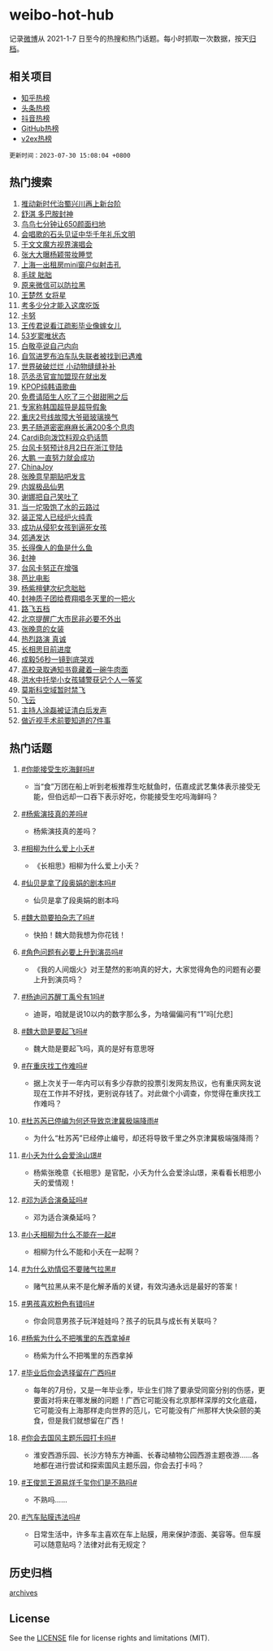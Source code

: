 # weibo-hot-hub

记录[微博](https://www.weibo.com)从 2021-1-7 日至今的热搜和热门话题。每小时抓取一次数据，按天[归档](archives)。

## 相关项目

- [知乎热榜](https://github.com/lonnyzhang423/zhihu-hot-hub)
- [头条热榜](https://github.com/lonnyzhang423/toutiao-hot-hub)
- [抖音热榜](https://github.com/lonnyzhang423/douyin-hot-hub)
- [GitHub热榜](https://github.com/lonnyzhang423/github-hot-hub)
- [v2ex热榜](https://github.com/lonnyzhang423/v2ex-hot-hub)


`更新时间：2023-07-30 15:08:04 +0800`

## 热门搜索

1. [推动新时代治蜀兴川再上新台阶](https://m.weibo.cn/search?containerid=100103type%3D1%26t%3D10%26q%3D%23%E6%8E%A8%E5%8A%A8%E6%96%B0%E6%97%B6%E4%BB%A3%E6%B2%BB%E8%9C%80%E5%85%B4%E5%B7%9D%E5%86%8D%E4%B8%8A%E6%96%B0%E5%8F%B0%E9%98%B6%23&stream_entry_id=51&isnewpage=1&extparam=seat%3D1%26filter_type%3Drealtimehot%26dgr%3D0%26c_type%3D51%26pos%3D0%26stream_entry_id%3D51%26cate%3D10103%26display_time%3D1690700883%26pre_seqid%3D1690700883053927160112&luicode=10000011&lfid=106003type%253D25%2526t%253D3%2526disable_hot%253D1%2526filter_type%253Drealtimehot)
1. [舒淇 多巴胺封神](https://m.weibo.cn/search?containerid=100103type%3D1%26t%3D10%26q%3D%E8%88%92%E6%B7%87+%E5%A4%9A%E5%B7%B4%E8%83%BA%E5%B0%81%E7%A5%9E&stream_entry_id=31&isnewpage=1&extparam=seat%3D1%26band_rank%3D1%26q%3D%25E8%2588%2592%25E6%25B7%2587%2520%25E5%25A4%259A%25E5%25B7%25B4%25E8%2583%25BA%25E5%25B0%2581%25E7%25A5%259E%26lcate%3D5001%26c_type%3D31%26filter_type%3Drealtimehot%26cate%3D5001%26flag%3D2%26dgr%3D0%26stream_entry_id%3D31%26pos%3D0%26realpos%3D1%26display_time%3D1690700883%26pre_seqid%3D1690700883053927160112&luicode=10000011&lfid=106003type%253D25%2526t%253D3%2526disable_hot%253D1%2526filter_type%253Drealtimehot)
1. [鸟鸟七分钟让650颜面扫地](https://m.weibo.cn/search?containerid=100103type%3D1%26t%3D10%26q%3D%23%E9%B8%9F%E9%B8%9F%E4%B8%83%E5%88%86%E9%92%9F%E8%AE%A9650%E9%A2%9C%E9%9D%A2%E6%89%AB%E5%9C%B0%23&stream_entry_id=31&isnewpage=1&extparam=seat%3D1%26band_rank%3D2%26q%3D%2523%25E9%25B8%259F%25E9%25B8%259F%25E4%25B8%2583%25E5%2588%2586%25E9%2592%259F%25E8%25AE%25A9650%25E9%25A2%259C%25E9%259D%25A2%25E6%2589%25AB%25E5%259C%25B0%2523%26lcate%3D5001%26c_type%3D31%26filter_type%3Drealtimehot%26cate%3D5001%26flag%3D1%26dgr%3D0%26stream_entry_id%3D31%26pos%3D1%26realpos%3D2%26display_time%3D1690700883%26pre_seqid%3D1690700883053927160112&luicode=10000011&lfid=106003type%253D25%2526t%253D3%2526disable_hot%253D1%2526filter_type%253Drealtimehot)
1. [会唱歌的石头见证中华千年礼乐文明](https://m.weibo.cn/search?containerid=100103type%3D1%26t%3D10%26q%3D%23%E4%BC%9A%E5%94%B1%E6%AD%8C%E7%9A%84%E7%9F%B3%E5%A4%B4%E8%A7%81%E8%AF%81%E4%B8%AD%E5%8D%8E%E5%8D%83%E5%B9%B4%E7%A4%BC%E4%B9%90%E6%96%87%E6%98%8E%23&stream_entry_id=31&isnewpage=1&extparam=seat%3D1%26band_rank%3D3%26q%3D%2523%25E4%25BC%259A%25E5%2594%25B1%25E6%25AD%258C%25E7%259A%2584%25E7%259F%25B3%25E5%25A4%25B4%25E8%25A7%2581%25E8%25AF%2581%25E4%25B8%25AD%25E5%258D%258E%25E5%258D%2583%25E5%25B9%25B4%25E7%25A4%25BC%25E4%25B9%2590%25E6%2596%2587%25E6%2598%258E%2523%26lcate%3D5001%26c_type%3D31%26filter_type%3Drealtimehot%26cate%3D5001%26flag%3D0%26dgr%3D0%26stream_entry_id%3D31%26pos%3D2%26realpos%3D3%26display_time%3D1690700883%26pre_seqid%3D1690700883053927160112&luicode=10000011&lfid=106003type%253D25%2526t%253D3%2526disable_hot%253D1%2526filter_type%253Drealtimehot)
1. [于文文魔方视界演唱会](https://m.weibo.cn/search?containerid=100103type%3D1%26t%3D10%26q%3D%23%E4%BA%8E%E6%96%87%E6%96%87%E9%AD%94%E6%96%B9%E8%A7%86%E7%95%8C%E6%BC%94%E5%94%B1%E4%BC%9A%23&stream_entry_id=31&isnewpage=1&extparam=seat%3D1%26band_rank%3D4%26q%3D%2523%25E4%25BA%258E%25E6%2596%2587%25E6%2596%2587%25E9%25AD%2594%25E6%2596%25B9%25E8%25A7%2586%25E7%2595%258C%25E6%25BC%2594%25E5%2594%25B1%25E4%25BC%259A%2523%26lcate%3D5001%26c_type%3D31%26filter_type%3Drealtimehot%26cate%3D5001%26dgr%3D0%26stream_entry_id%3D31%26adid%3D197934%26pos%3D3%26is_ad_pos%3D1%26display_time%3D1690700883%26pre_seqid%3D1690700883053927160112&luicode=10000011&lfid=106003type%253D25%2526t%253D3%2526disable_hot%253D1%2526filter_type%253Drealtimehot)
1. [张大大曝杨颖带妆睡觉](https://m.weibo.cn/search?containerid=100103type%3D1%26t%3D10%26q%3D%23%E5%BC%A0%E5%A4%A7%E5%A4%A7%E6%9B%9D%E6%9D%A8%E9%A2%96%E5%B8%A6%E5%A6%86%E7%9D%A1%E8%A7%89%23&stream_entry_id=31&isnewpage=1&extparam=seat%3D1%26band_rank%3D4%26q%3D%2523%25E5%25BC%25A0%25E5%25A4%25A7%25E5%25A4%25A7%25E6%259B%259D%25E6%259D%25A8%25E9%25A2%2596%25E5%25B8%25A6%25E5%25A6%2586%25E7%259D%25A1%25E8%25A7%2589%2523%26lcate%3D5001%26c_type%3D31%26filter_type%3Drealtimehot%26cate%3D5001%26flag%3D2%26dgr%3D0%26stream_entry_id%3D31%26pos%3D4%26realpos%3D4%26display_time%3D1690700883%26pre_seqid%3D1690700883053927160112&luicode=10000011&lfid=106003type%253D25%2526t%253D3%2526disable_hot%253D1%2526filter_type%253Drealtimehot)
1. [上海一出租房mini窗户似射击孔](https://m.weibo.cn/search?containerid=100103type%3D1%26t%3D10%26q%3D%23%E4%B8%8A%E6%B5%B7%E4%B8%80%E5%87%BA%E7%A7%9F%E6%88%BFmini%E7%AA%97%E6%88%B7%E4%BC%BC%E5%B0%84%E5%87%BB%E5%AD%94%23&stream_entry_id=31&isnewpage=1&extparam=seat%3D1%26band_rank%3D5%26q%3D%2523%25E4%25B8%258A%25E6%25B5%25B7%25E4%25B8%2580%25E5%2587%25BA%25E7%25A7%259F%25E6%2588%25BFmini%25E7%25AA%2597%25E6%2588%25B7%25E4%25BC%25BC%25E5%25B0%2584%25E5%2587%25BB%25E5%25AD%2594%2523%26lcate%3D5001%26c_type%3D31%26filter_type%3Drealtimehot%26cate%3D5001%26flag%3D1%26dgr%3D0%26stream_entry_id%3D31%26pos%3D5%26realpos%3D5%26display_time%3D1690700883%26pre_seqid%3D1690700883053927160112&luicode=10000011&lfid=106003type%253D25%2526t%253D3%2526disable_hot%253D1%2526filter_type%253Drealtimehot)
1. [毛球 胐胐](https://m.weibo.cn/search?containerid=100103type%3D1%26t%3D10%26q%3D%E6%AF%9B%E7%90%83+%E8%83%90%E8%83%90&stream_entry_id=31&isnewpage=1&extparam=seat%3D1%26band_rank%3D6%26q%3D%25E6%25AF%259B%25E7%2590%2583%2520%25E8%2583%2590%25E8%2583%2590%26lcate%3D5001%26c_type%3D31%26filter_type%3Drealtimehot%26cate%3D5001%26flag%3D1%26dgr%3D0%26stream_entry_id%3D31%26pos%3D6%26realpos%3D6%26display_time%3D1690700883%26pre_seqid%3D1690700883053927160112&luicode=10000011&lfid=106003type%253D25%2526t%253D3%2526disable_hot%253D1%2526filter_type%253Drealtimehot)
1. [原来微信可以防拉黑](https://m.weibo.cn/search?containerid=100103type%3D1%26t%3D10%26q%3D%23%E5%8E%9F%E6%9D%A5%E5%BE%AE%E4%BF%A1%E5%8F%AF%E4%BB%A5%E9%98%B2%E6%8B%89%E9%BB%91%23&stream_entry_id=31&isnewpage=1&extparam=seat%3D1%26band_rank%3D7%26q%3D%2523%25E5%258E%259F%25E6%259D%25A5%25E5%25BE%25AE%25E4%25BF%25A1%25E5%258F%25AF%25E4%25BB%25A5%25E9%2598%25B2%25E6%258B%2589%25E9%25BB%2591%2523%26lcate%3D5001%26c_type%3D31%26filter_type%3Drealtimehot%26cate%3D5001%26flag%3D16%26dgr%3D0%26stream_entry_id%3D31%26pos%3D7%26realpos%3D7%26display_time%3D1690700883%26pre_seqid%3D1690700883053927160112&luicode=10000011&lfid=106003type%253D25%2526t%253D3%2526disable_hot%253D1%2526filter_type%253Drealtimehot)
1. [王楚然 女将星](https://m.weibo.cn/search?containerid=100103type%3D1%26t%3D10%26q%3D%E7%8E%8B%E6%A5%9A%E7%84%B6+%E5%A5%B3%E5%B0%86%E6%98%9F&stream_entry_id=31&isnewpage=1&extparam=seat%3D1%26band_rank%3D8%26q%3D%25E7%258E%258B%25E6%25A5%259A%25E7%2584%25B6%2520%25E5%25A5%25B3%25E5%25B0%2586%25E6%2598%259F%26lcate%3D5001%26c_type%3D31%26filter_type%3Drealtimehot%26cate%3D5001%26flag%3D0%26dgr%3D0%26stream_entry_id%3D31%26pos%3D8%26realpos%3D8%26display_time%3D1690700883%26pre_seqid%3D1690700883053927160112&luicode=10000011&lfid=106003type%253D25%2526t%253D3%2526disable_hot%253D1%2526filter_type%253Drealtimehot)
1. [考多少分才能入这席吃饭](https://m.weibo.cn/search?containerid=100103type%3D1%26t%3D10%26q%3D%23%E8%80%83%E5%A4%9A%E5%B0%91%E5%88%86%E6%89%8D%E8%83%BD%E5%85%A5%E8%BF%99%E5%B8%AD%E5%90%83%E9%A5%AD%23&stream_entry_id=31&isnewpage=1&extparam=seat%3D1%26band_rank%3D9%26q%3D%2523%25E8%2580%2583%25E5%25A4%259A%25E5%25B0%2591%25E5%2588%2586%25E6%2589%258D%25E8%2583%25BD%25E5%2585%25A5%25E8%25BF%2599%25E5%25B8%25AD%25E5%2590%2583%25E9%25A5%25AD%2523%26lcate%3D5001%26c_type%3D31%26filter_type%3Drealtimehot%26cate%3D5001%26flag%3D0%26dgr%3D0%26stream_entry_id%3D31%26pos%3D9%26realpos%3D9%26display_time%3D1690700883%26pre_seqid%3D1690700883053927160112&luicode=10000011&lfid=106003type%253D25%2526t%253D3%2526disable_hot%253D1%2526filter_type%253Drealtimehot)
1. [卡努](https://m.weibo.cn/search?containerid=100103type%3D1%26t%3D10%26q%3D%E5%8D%A1%E5%8A%AA&stream_entry_id=31&isnewpage=1&extparam=seat%3D1%26band_rank%3D10%26q%3D%25E5%258D%25A1%25E5%258A%25AA%26lcate%3D5001%26c_type%3D31%26filter_type%3Drealtimehot%26cate%3D5001%26flag%3D1%26dgr%3D0%26stream_entry_id%3D31%26pos%3D10%26realpos%3D10%26display_time%3D1690700883%26pre_seqid%3D1690700883053927160112&luicode=10000011&lfid=106003type%253D25%2526t%253D3%2526disable_hot%253D1%2526filter_type%253Drealtimehot)
1. [王传君说看江疏影毕业像嫁女儿](https://m.weibo.cn/search?containerid=100103type%3D1%26t%3D10%26q%3D%23%E7%8E%8B%E4%BC%A0%E5%90%9B%E8%AF%B4%E7%9C%8B%E6%B1%9F%E7%96%8F%E5%BD%B1%E6%AF%95%E4%B8%9A%E5%83%8F%E5%AB%81%E5%A5%B3%E5%84%BF%23&stream_entry_id=31&isnewpage=1&extparam=seat%3D1%26band_rank%3D11%26q%3D%2523%25E7%258E%258B%25E4%25BC%25A0%25E5%2590%259B%25E8%25AF%25B4%25E7%259C%258B%25E6%25B1%259F%25E7%2596%258F%25E5%25BD%25B1%25E6%25AF%2595%25E4%25B8%259A%25E5%2583%258F%25E5%25AB%2581%25E5%25A5%25B3%25E5%2584%25BF%2523%26lcate%3D5001%26c_type%3D31%26filter_type%3Drealtimehot%26cate%3D5001%26flag%3D1%26dgr%3D0%26stream_entry_id%3D31%26pos%3D11%26realpos%3D11%26display_time%3D1690700883%26pre_seqid%3D1690700883053927160112&luicode=10000011&lfid=106003type%253D25%2526t%253D3%2526disable_hot%253D1%2526filter_type%253Drealtimehot)
1. [53岁窦唯状态](https://m.weibo.cn/search?containerid=100103type%3D1%26t%3D10%26q%3D%2353%E5%B2%81%E7%AA%A6%E5%94%AF%E7%8A%B6%E6%80%81%23&stream_entry_id=31&isnewpage=1&extparam=seat%3D1%26band_rank%3D12%26q%3D%252353%25E5%25B2%2581%25E7%25AA%25A6%25E5%2594%25AF%25E7%258A%25B6%25E6%2580%2581%2523%26lcate%3D5001%26c_type%3D31%26filter_type%3Drealtimehot%26cate%3D5001%26flag%3D1%26dgr%3D0%26stream_entry_id%3D31%26pos%3D12%26realpos%3D12%26display_time%3D1690700883%26pre_seqid%3D1690700883053927160112&luicode=10000011&lfid=106003type%253D25%2526t%253D3%2526disable_hot%253D1%2526filter_type%253Drealtimehot)
1. [白敬亭说自己内向](https://m.weibo.cn/search?containerid=100103type%3D1%26t%3D10%26q%3D%23%E7%99%BD%E6%95%AC%E4%BA%AD%E8%AF%B4%E8%87%AA%E5%B7%B1%E5%86%85%E5%90%91%23&stream_entry_id=31&isnewpage=1&extparam=seat%3D1%26band_rank%3D13%26q%3D%2523%25E7%2599%25BD%25E6%2595%25AC%25E4%25BA%25AD%25E8%25AF%25B4%25E8%2587%25AA%25E5%25B7%25B1%25E5%2586%2585%25E5%2590%2591%2523%26lcate%3D5001%26c_type%3D31%26filter_type%3Drealtimehot%26cate%3D5001%26flag%3D1%26dgr%3D0%26stream_entry_id%3D31%26pos%3D13%26realpos%3D13%26display_time%3D1690700883%26pre_seqid%3D1690700883053927160112&luicode=10000011&lfid=106003type%253D25%2526t%253D3%2526disable_hot%253D1%2526filter_type%253Drealtimehot)
1. [自驾进罗布泊车队失联者被找到已遇难](https://m.weibo.cn/search?containerid=100103type%3D1%26t%3D10%26q%3D%23%E8%87%AA%E9%A9%BE%E8%BF%9B%E7%BD%97%E5%B8%83%E6%B3%8A%E8%BD%A6%E9%98%9F%E5%A4%B1%E8%81%94%E8%80%85%E8%A2%AB%E6%89%BE%E5%88%B0%E5%B7%B2%E9%81%87%E9%9A%BE%23&stream_entry_id=31&isnewpage=1&extparam=seat%3D1%26band_rank%3D14%26q%3D%2523%25E8%2587%25AA%25E9%25A9%25BE%25E8%25BF%259B%25E7%25BD%2597%25E5%25B8%2583%25E6%25B3%258A%25E8%25BD%25A6%25E9%2598%259F%25E5%25A4%25B1%25E8%2581%2594%25E8%2580%2585%25E8%25A2%25AB%25E6%2589%25BE%25E5%2588%25B0%25E5%25B7%25B2%25E9%2581%2587%25E9%259A%25BE%2523%26lcate%3D5001%26c_type%3D31%26filter_type%3Drealtimehot%26cate%3D5001%26flag%3D0%26dgr%3D0%26stream_entry_id%3D31%26pos%3D14%26realpos%3D14%26display_time%3D1690700883%26pre_seqid%3D1690700883053927160112&luicode=10000011&lfid=106003type%253D25%2526t%253D3%2526disable_hot%253D1%2526filter_type%253Drealtimehot)
1. [世界破破烂烂 小动物缝缝补补](https://m.weibo.cn/search?containerid=100103type%3D1%26t%3D10%26q%3D%E4%B8%96%E7%95%8C%E7%A0%B4%E7%A0%B4%E7%83%82%E7%83%82+%E5%B0%8F%E5%8A%A8%E7%89%A9%E7%BC%9D%E7%BC%9D%E8%A1%A5%E8%A1%A5&stream_entry_id=31&isnewpage=1&extparam=seat%3D1%26band_rank%3D15%26q%3D%25E4%25B8%2596%25E7%2595%258C%25E7%25A0%25B4%25E7%25A0%25B4%25E7%2583%2582%25E7%2583%2582%2520%25E5%25B0%258F%25E5%258A%25A8%25E7%2589%25A9%25E7%25BC%259D%25E7%25BC%259D%25E8%25A1%25A5%25E8%25A1%25A5%26lcate%3D5001%26c_type%3D31%26filter_type%3Drealtimehot%26cate%3D5001%26flag%3D0%26dgr%3D0%26stream_entry_id%3D31%26pos%3D15%26realpos%3D15%26display_time%3D1690700883%26pre_seqid%3D1690700883053927160112&luicode=10000011&lfid=106003type%253D25%2526t%253D3%2526disable_hot%253D1%2526filter_type%253Drealtimehot)
1. [范丞丞官宣加盟现在就出发](https://m.weibo.cn/search?containerid=100103type%3D1%26t%3D10%26q%3D%23%E8%8C%83%E4%B8%9E%E4%B8%9E%E5%AE%98%E5%AE%A3%E5%8A%A0%E7%9B%9F%E7%8E%B0%E5%9C%A8%E5%B0%B1%E5%87%BA%E5%8F%91%23&stream_entry_id=31&isnewpage=1&extparam=seat%3D1%26band_rank%3D16%26q%3D%2523%25E8%258C%2583%25E4%25B8%259E%25E4%25B8%259E%25E5%25AE%2598%25E5%25AE%25A3%25E5%258A%25A0%25E7%259B%259F%25E7%258E%25B0%25E5%259C%25A8%25E5%25B0%25B1%25E5%2587%25BA%25E5%258F%2591%2523%26lcate%3D5001%26c_type%3D31%26filter_type%3Drealtimehot%26cate%3D5001%26flag%3D0%26dgr%3D0%26stream_entry_id%3D31%26pos%3D16%26realpos%3D16%26display_time%3D1690700883%26pre_seqid%3D1690700883053927160112&luicode=10000011&lfid=106003type%253D25%2526t%253D3%2526disable_hot%253D1%2526filter_type%253Drealtimehot)
1. [KPOP纯韩语歌曲](https://m.weibo.cn/search?containerid=100103type%3D1%26t%3D10%26q%3D%23KPOP%E7%BA%AF%E9%9F%A9%E8%AF%AD%E6%AD%8C%E6%9B%B2%23&stream_entry_id=31&isnewpage=1&extparam=seat%3D1%26band_rank%3D17%26q%3D%2523KPOP%25E7%25BA%25AF%25E9%259F%25A9%25E8%25AF%25AD%25E6%25AD%258C%25E6%259B%25B2%2523%26lcate%3D5001%26c_type%3D31%26filter_type%3Drealtimehot%26cate%3D5001%26flag%3D1%26dgr%3D0%26stream_entry_id%3D31%26pos%3D17%26realpos%3D17%26display_time%3D1690700883%26pre_seqid%3D1690700883053927160112&luicode=10000011&lfid=106003type%253D25%2526t%253D3%2526disable_hot%253D1%2526filter_type%253Drealtimehot)
1. [免费请陌生人吃了三个甜甜圈之后](https://m.weibo.cn/search?containerid=100103type%3D1%26t%3D10%26q%3D%E5%85%8D%E8%B4%B9%E8%AF%B7%E9%99%8C%E7%94%9F%E4%BA%BA%E5%90%83%E4%BA%86%E4%B8%89%E4%B8%AA%E7%94%9C%E7%94%9C%E5%9C%88%E4%B9%8B%E5%90%8E&stream_entry_id=31&isnewpage=1&extparam=seat%3D1%26band_rank%3D18%26q%3D%25E5%2585%258D%25E8%25B4%25B9%25E8%25AF%25B7%25E9%2599%258C%25E7%2594%259F%25E4%25BA%25BA%25E5%2590%2583%25E4%25BA%2586%25E4%25B8%2589%25E4%25B8%25AA%25E7%2594%259C%25E7%2594%259C%25E5%259C%2588%25E4%25B9%258B%25E5%2590%258E%26lcate%3D5001%26c_type%3D31%26filter_type%3Drealtimehot%26cate%3D5001%26flag%3D0%26dgr%3D0%26stream_entry_id%3D31%26pos%3D18%26realpos%3D18%26display_time%3D1690700883%26pre_seqid%3D1690700883053927160112&luicode=10000011&lfid=106003type%253D25%2526t%253D3%2526disable_hot%253D1%2526filter_type%253Drealtimehot)
1. [专家称韩国超导是超导假象](https://m.weibo.cn/search?containerid=100103type%3D1%26t%3D10%26q%3D%23%E4%B8%93%E5%AE%B6%E7%A7%B0%E9%9F%A9%E5%9B%BD%E8%B6%85%E5%AF%BC%E6%98%AF%E8%B6%85%E5%AF%BC%E5%81%87%E8%B1%A1%23&stream_entry_id=31&isnewpage=1&extparam=seat%3D1%26band_rank%3D19%26q%3D%2523%25E4%25B8%2593%25E5%25AE%25B6%25E7%25A7%25B0%25E9%259F%25A9%25E5%259B%25BD%25E8%25B6%2585%25E5%25AF%25BC%25E6%2598%25AF%25E8%25B6%2585%25E5%25AF%25BC%25E5%2581%2587%25E8%25B1%25A1%2523%26lcate%3D5001%26c_type%3D31%26filter_type%3Drealtimehot%26cate%3D5001%26flag%3D0%26dgr%3D0%26stream_entry_id%3D31%26pos%3D19%26realpos%3D19%26display_time%3D1690700883%26pre_seqid%3D1690700883053927160112&luicode=10000011&lfid=106003type%253D25%2526t%253D3%2526disable_hot%253D1%2526filter_type%253Drealtimehot)
1. [重庆2号线故障大爷砸玻璃换气](https://m.weibo.cn/search?containerid=100103type%3D1%26t%3D10%26q%3D%23%E9%87%8D%E5%BA%862%E5%8F%B7%E7%BA%BF%E6%95%85%E9%9A%9C%E5%A4%A7%E7%88%B7%E7%A0%B8%E7%8E%BB%E7%92%83%E6%8D%A2%E6%B0%94%23&stream_entry_id=31&isnewpage=1&extparam=seat%3D1%26band_rank%3D20%26q%3D%2523%25E9%2587%258D%25E5%25BA%25862%25E5%258F%25B7%25E7%25BA%25BF%25E6%2595%2585%25E9%259A%259C%25E5%25A4%25A7%25E7%2588%25B7%25E7%25A0%25B8%25E7%258E%25BB%25E7%2592%2583%25E6%258D%25A2%25E6%25B0%2594%2523%26lcate%3D5001%26c_type%3D31%26filter_type%3Drealtimehot%26cate%3D5001%26flag%3D0%26dgr%3D0%26stream_entry_id%3D31%26pos%3D20%26realpos%3D20%26display_time%3D1690700883%26pre_seqid%3D1690700883053927160112&luicode=10000011&lfid=106003type%253D25%2526t%253D3%2526disable_hot%253D1%2526filter_type%253Drealtimehot)
1. [男子肠道密密麻麻长满200多个息肉](https://m.weibo.cn/search?containerid=100103type%3D1%26t%3D10%26q%3D%23%E7%94%B7%E5%AD%90%E8%82%A0%E9%81%93%E5%AF%86%E5%AF%86%E9%BA%BB%E9%BA%BB%E9%95%BF%E6%BB%A1200%E5%A4%9A%E4%B8%AA%E6%81%AF%E8%82%89%23&stream_entry_id=31&isnewpage=1&extparam=seat%3D1%26band_rank%3D21%26q%3D%2523%25E7%2594%25B7%25E5%25AD%2590%25E8%2582%25A0%25E9%2581%2593%25E5%25AF%2586%25E5%25AF%2586%25E9%25BA%25BB%25E9%25BA%25BB%25E9%2595%25BF%25E6%25BB%25A1200%25E5%25A4%259A%25E4%25B8%25AA%25E6%2581%25AF%25E8%2582%2589%2523%26lcate%3D5001%26c_type%3D31%26filter_type%3Drealtimehot%26cate%3D5001%26flag%3D0%26dgr%3D0%26stream_entry_id%3D31%26pos%3D21%26realpos%3D21%26display_time%3D1690700883%26pre_seqid%3D1690700883053927160112&luicode=10000011&lfid=106003type%253D25%2526t%253D3%2526disable_hot%253D1%2526filter_type%253Drealtimehot)
1. [CardiB向泼饮料观众扔话筒](https://m.weibo.cn/search?containerid=100103type%3D1%26t%3D10%26q%3D%23CardiB%E5%90%91%E6%B3%BC%E9%A5%AE%E6%96%99%E8%A7%82%E4%BC%97%E6%89%94%E8%AF%9D%E7%AD%92%23&stream_entry_id=31&isnewpage=1&extparam=seat%3D1%26band_rank%3D22%26q%3D%2523CardiB%25E5%2590%2591%25E6%25B3%25BC%25E9%25A5%25AE%25E6%2596%2599%25E8%25A7%2582%25E4%25BC%2597%25E6%2589%2594%25E8%25AF%259D%25E7%25AD%2592%2523%26lcate%3D5001%26c_type%3D31%26filter_type%3Drealtimehot%26cate%3D5001%26flag%3D0%26dgr%3D0%26stream_entry_id%3D31%26pos%3D22%26realpos%3D22%26display_time%3D1690700883%26pre_seqid%3D1690700883053927160112&luicode=10000011&lfid=106003type%253D25%2526t%253D3%2526disable_hot%253D1%2526filter_type%253Drealtimehot)
1. [台风卡努预计8月2日在浙江登陆](https://m.weibo.cn/search?containerid=100103type%3D1%26t%3D10%26q%3D%23%E5%8F%B0%E9%A3%8E%E5%8D%A1%E5%8A%AA%E9%A2%84%E8%AE%A18%E6%9C%882%E6%97%A5%E5%9C%A8%E6%B5%99%E6%B1%9F%E7%99%BB%E9%99%86%23&stream_entry_id=31&isnewpage=1&extparam=seat%3D1%26band_rank%3D23%26q%3D%2523%25E5%258F%25B0%25E9%25A3%258E%25E5%258D%25A1%25E5%258A%25AA%25E9%25A2%2584%25E8%25AE%25A18%25E6%259C%25882%25E6%2597%25A5%25E5%259C%25A8%25E6%25B5%2599%25E6%25B1%259F%25E7%2599%25BB%25E9%2599%2586%2523%26lcate%3D5001%26c_type%3D31%26filter_type%3Drealtimehot%26cate%3D5001%26flag%3D1%26dgr%3D0%26stream_entry_id%3D31%26pos%3D23%26realpos%3D23%26display_time%3D1690700883%26pre_seqid%3D1690700883053927160112&luicode=10000011&lfid=106003type%253D25%2526t%253D3%2526disable_hot%253D1%2526filter_type%253Drealtimehot)
1. [大鹏 一直努力就会成功](https://m.weibo.cn/search?containerid=100103type%3D1%26t%3D10%26q%3D%E5%A4%A7%E9%B9%8F+%E4%B8%80%E7%9B%B4%E5%8A%AA%E5%8A%9B%E5%B0%B1%E4%BC%9A%E6%88%90%E5%8A%9F&stream_entry_id=31&isnewpage=1&extparam=seat%3D1%26band_rank%3D24%26q%3D%25E5%25A4%25A7%25E9%25B9%258F%2520%25E4%25B8%2580%25E7%259B%25B4%25E5%258A%25AA%25E5%258A%259B%25E5%25B0%25B1%25E4%25BC%259A%25E6%2588%2590%25E5%258A%259F%26lcate%3D5001%26c_type%3D31%26filter_type%3Drealtimehot%26cate%3D5001%26flag%3D1%26dgr%3D0%26stream_entry_id%3D31%26pos%3D24%26realpos%3D24%26display_time%3D1690700883%26pre_seqid%3D1690700883053927160112&luicode=10000011&lfid=106003type%253D25%2526t%253D3%2526disable_hot%253D1%2526filter_type%253Drealtimehot)
1. [ChinaJoy](https://m.weibo.cn/search?containerid=100103type%3D1%26t%3D10%26q%3DChinaJoy&stream_entry_id=31&isnewpage=1&extparam=seat%3D1%26band_rank%3D25%26q%3DChinaJoy%26lcate%3D5001%26c_type%3D31%26filter_type%3Drealtimehot%26cate%3D5001%26flag%3D1%26dgr%3D0%26stream_entry_id%3D31%26pos%3D25%26realpos%3D25%26display_time%3D1690700883%26pre_seqid%3D1690700883053927160112&luicode=10000011&lfid=106003type%253D25%2526t%253D3%2526disable_hot%253D1%2526filter_type%253Drealtimehot)
1. [张晚意早期贴吧发言](https://m.weibo.cn/search?containerid=100103type%3D1%26t%3D10%26q%3D%23%E5%BC%A0%E6%99%9A%E6%84%8F%E6%97%A9%E6%9C%9F%E8%B4%B4%E5%90%A7%E5%8F%91%E8%A8%80%23&stream_entry_id=31&isnewpage=1&extparam=seat%3D1%26band_rank%3D26%26q%3D%2523%25E5%25BC%25A0%25E6%2599%259A%25E6%2584%258F%25E6%2597%25A9%25E6%259C%259F%25E8%25B4%25B4%25E5%2590%25A7%25E5%258F%2591%25E8%25A8%2580%2523%26lcate%3D5001%26c_type%3D31%26filter_type%3Drealtimehot%26cate%3D5001%26flag%3D0%26dgr%3D0%26stream_entry_id%3D31%26pos%3D26%26realpos%3D26%26display_time%3D1690700883%26pre_seqid%3D1690700883053927160112&luicode=10000011&lfid=106003type%253D25%2526t%253D3%2526disable_hot%253D1%2526filter_type%253Drealtimehot)
1. [内娱极品仙男](https://m.weibo.cn/search?containerid=100103type%3D1%26t%3D10%26q%3D%23%E5%86%85%E5%A8%B1%E6%9E%81%E5%93%81%E4%BB%99%E7%94%B7%23&stream_entry_id=31&isnewpage=1&extparam=seat%3D1%26band_rank%3D27%26q%3D%2523%25E5%2586%2585%25E5%25A8%25B1%25E6%259E%2581%25E5%2593%2581%25E4%25BB%2599%25E7%2594%25B7%2523%26lcate%3D5001%26c_type%3D31%26filter_type%3Drealtimehot%26cate%3D5001%26flag%3D1%26dgr%3D0%26stream_entry_id%3D31%26pos%3D27%26realpos%3D27%26display_time%3D1690700883%26pre_seqid%3D1690700883053927160112&luicode=10000011&lfid=106003type%253D25%2526t%253D3%2526disable_hot%253D1%2526filter_type%253Drealtimehot)
1. [谢娜把自己笑吐了](https://m.weibo.cn/search?containerid=100103type%3D1%26t%3D10%26q%3D%23%E8%B0%A2%E5%A8%9C%E6%8A%8A%E8%87%AA%E5%B7%B1%E7%AC%91%E5%90%90%E4%BA%86%23&stream_entry_id=31&isnewpage=1&extparam=seat%3D1%26band_rank%3D28%26q%3D%2523%25E8%25B0%25A2%25E5%25A8%259C%25E6%258A%258A%25E8%2587%25AA%25E5%25B7%25B1%25E7%25AC%2591%25E5%2590%2590%25E4%25BA%2586%2523%26lcate%3D5001%26c_type%3D31%26filter_type%3Drealtimehot%26cate%3D5001%26flag%3D1%26dgr%3D0%26stream_entry_id%3D31%26pos%3D28%26realpos%3D28%26display_time%3D1690700883%26pre_seqid%3D1690700883053927160112&luicode=10000011&lfid=106003type%253D25%2526t%253D3%2526disable_hot%253D1%2526filter_type%253Drealtimehot)
1. [当一坨吸饱了水的云路过](https://m.weibo.cn/search?containerid=100103type%3D1%26t%3D10%26q%3D%E5%BD%93%E4%B8%80%E5%9D%A8%E5%90%B8%E9%A5%B1%E4%BA%86%E6%B0%B4%E7%9A%84%E4%BA%91%E8%B7%AF%E8%BF%87&stream_entry_id=31&isnewpage=1&extparam=seat%3D1%26band_rank%3D29%26q%3D%25E5%25BD%2593%25E4%25B8%2580%25E5%259D%25A8%25E5%2590%25B8%25E9%25A5%25B1%25E4%25BA%2586%25E6%25B0%25B4%25E7%259A%2584%25E4%25BA%2591%25E8%25B7%25AF%25E8%25BF%2587%26lcate%3D5001%26c_type%3D31%26filter_type%3Drealtimehot%26cate%3D5001%26flag%3D0%26dgr%3D0%26stream_entry_id%3D31%26pos%3D29%26realpos%3D29%26display_time%3D1690700883%26pre_seqid%3D1690700883053927160112&luicode=10000011&lfid=106003type%253D25%2526t%253D3%2526disable_hot%253D1%2526filter_type%253Drealtimehot)
1. [装正常人已经炉火纯青](https://m.weibo.cn/search?containerid=100103type%3D1%26t%3D10%26q%3D%E8%A3%85%E6%AD%A3%E5%B8%B8%E4%BA%BA%E5%B7%B2%E7%BB%8F%E7%82%89%E7%81%AB%E7%BA%AF%E9%9D%92&stream_entry_id=31&isnewpage=1&extparam=seat%3D1%26band_rank%3D30%26q%3D%25E8%25A3%2585%25E6%25AD%25A3%25E5%25B8%25B8%25E4%25BA%25BA%25E5%25B7%25B2%25E7%25BB%258F%25E7%2582%2589%25E7%2581%25AB%25E7%25BA%25AF%25E9%259D%2592%26lcate%3D5001%26c_type%3D31%26filter_type%3Drealtimehot%26cate%3D5001%26flag%3D1%26dgr%3D0%26stream_entry_id%3D31%26pos%3D30%26realpos%3D30%26display_time%3D1690700883%26pre_seqid%3D1690700883053927160112&luicode=10000011&lfid=106003type%253D25%2526t%253D3%2526disable_hot%253D1%2526filter_type%253Drealtimehot)
1. [成功从侵犯女孩到逼死女孩](https://m.weibo.cn/search?containerid=100103type%3D1%26t%3D10%26q%3D%23%E6%88%90%E5%8A%9F%E4%BB%8E%E4%BE%B5%E7%8A%AF%E5%A5%B3%E5%AD%A9%E5%88%B0%E9%80%BC%E6%AD%BB%E5%A5%B3%E5%AD%A9%23&stream_entry_id=31&isnewpage=1&extparam=seat%3D1%26band_rank%3D31%26q%3D%2523%25E6%2588%2590%25E5%258A%259F%25E4%25BB%258E%25E4%25BE%25B5%25E7%258A%25AF%25E5%25A5%25B3%25E5%25AD%25A9%25E5%2588%25B0%25E9%2580%25BC%25E6%25AD%25BB%25E5%25A5%25B3%25E5%25AD%25A9%2523%26lcate%3D5001%26c_type%3D31%26filter_type%3Drealtimehot%26cate%3D5001%26flag%3D0%26dgr%3D0%26stream_entry_id%3D31%26pos%3D31%26realpos%3D31%26display_time%3D1690700883%26pre_seqid%3D1690700883053927160112&luicode=10000011&lfid=106003type%253D25%2526t%253D3%2526disable_hot%253D1%2526filter_type%253Drealtimehot)
1. [郊通发达](https://m.weibo.cn/search?containerid=100103type%3D1%26t%3D10%26q%3D%E9%83%8A%E9%80%9A%E5%8F%91%E8%BE%BE&stream_entry_id=31&isnewpage=1&extparam=seat%3D1%26band_rank%3D32%26q%3D%25E9%2583%258A%25E9%2580%259A%25E5%258F%2591%25E8%25BE%25BE%26lcate%3D5001%26c_type%3D31%26filter_type%3Drealtimehot%26cate%3D5001%26flag%3D0%26dgr%3D0%26stream_entry_id%3D31%26pos%3D32%26realpos%3D32%26display_time%3D1690700883%26pre_seqid%3D1690700883053927160112&luicode=10000011&lfid=106003type%253D25%2526t%253D3%2526disable_hot%253D1%2526filter_type%253Drealtimehot)
1. [长得像人的鱼是什么鱼](https://m.weibo.cn/search?containerid=100103type%3D1%26t%3D10%26q%3D%23%E9%95%BF%E5%BE%97%E5%83%8F%E4%BA%BA%E7%9A%84%E9%B1%BC%E6%98%AF%E4%BB%80%E4%B9%88%E9%B1%BC%23&stream_entry_id=31&isnewpage=1&extparam=seat%3D1%26band_rank%3D33%26q%3D%2523%25E9%2595%25BF%25E5%25BE%2597%25E5%2583%258F%25E4%25BA%25BA%25E7%259A%2584%25E9%25B1%25BC%25E6%2598%25AF%25E4%25BB%2580%25E4%25B9%2588%25E9%25B1%25BC%2523%26lcate%3D5001%26c_type%3D31%26filter_type%3Drealtimehot%26cate%3D5001%26flag%3D0%26dgr%3D0%26stream_entry_id%3D31%26pos%3D33%26realpos%3D33%26display_time%3D1690700883%26pre_seqid%3D1690700883053927160112&luicode=10000011&lfid=106003type%253D25%2526t%253D3%2526disable_hot%253D1%2526filter_type%253Drealtimehot)
1. [封神](https://m.weibo.cn/search?containerid=100103type%3D1%26t%3D10%26q%3D%E5%B0%81%E7%A5%9E&stream_entry_id=31&isnewpage=1&extparam=seat%3D1%26band_rank%3D34%26q%3D%25E5%25B0%2581%25E7%25A5%259E%26lcate%3D5001%26c_type%3D31%26filter_type%3Drealtimehot%26cate%3D5001%26flag%3D0%26dgr%3D0%26stream_entry_id%3D31%26pos%3D34%26realpos%3D34%26display_time%3D1690700883%26pre_seqid%3D1690700883053927160112&luicode=10000011&lfid=106003type%253D25%2526t%253D3%2526disable_hot%253D1%2526filter_type%253Drealtimehot)
1. [台风卡努正在增强](https://m.weibo.cn/search?containerid=100103type%3D1%26t%3D10%26q%3D%23%E5%8F%B0%E9%A3%8E%E5%8D%A1%E5%8A%AA%E6%AD%A3%E5%9C%A8%E5%A2%9E%E5%BC%BA%23&stream_entry_id=31&isnewpage=1&extparam=seat%3D1%26band_rank%3D35%26q%3D%2523%25E5%258F%25B0%25E9%25A3%258E%25E5%258D%25A1%25E5%258A%25AA%25E6%25AD%25A3%25E5%259C%25A8%25E5%25A2%259E%25E5%25BC%25BA%2523%26lcate%3D5001%26c_type%3D31%26filter_type%3Drealtimehot%26cate%3D5001%26flag%3D0%26dgr%3D0%26stream_entry_id%3D31%26pos%3D35%26realpos%3D35%26display_time%3D1690700883%26pre_seqid%3D1690700883053927160112&luicode=10000011&lfid=106003type%253D25%2526t%253D3%2526disable_hot%253D1%2526filter_type%253Drealtimehot)
1. [芭比电影](https://m.weibo.cn/search?containerid=100103type%3D1%26t%3D10%26q%3D%E8%8A%AD%E6%AF%94%E7%94%B5%E5%BD%B1&stream_entry_id=31&isnewpage=1&extparam=seat%3D1%26band_rank%3D36%26q%3D%25E8%258A%25AD%25E6%25AF%2594%25E7%2594%25B5%25E5%25BD%25B1%26lcate%3D5001%26c_type%3D31%26filter_type%3Drealtimehot%26cate%3D5001%26flag%3D1%26dgr%3D0%26stream_entry_id%3D31%26pos%3D36%26realpos%3D36%26display_time%3D1690700883%26pre_seqid%3D1690700883053927160112&luicode=10000011&lfid=106003type%253D25%2526t%253D3%2526disable_hot%253D1%2526filter_type%253Drealtimehot)
1. [杨紫檀健次纪念胐胐](https://m.weibo.cn/search?containerid=100103type%3D1%26t%3D10%26q%3D%23%E6%9D%A8%E7%B4%AB%E6%AA%80%E5%81%A5%E6%AC%A1%E7%BA%AA%E5%BF%B5%E8%83%90%E8%83%90%23&stream_entry_id=31&isnewpage=1&extparam=seat%3D1%26band_rank%3D37%26q%3D%2523%25E6%259D%25A8%25E7%25B4%25AB%25E6%25AA%2580%25E5%2581%25A5%25E6%25AC%25A1%25E7%25BA%25AA%25E5%25BF%25B5%25E8%2583%2590%25E8%2583%2590%2523%26lcate%3D5001%26c_type%3D31%26filter_type%3Drealtimehot%26cate%3D5001%26flag%3D0%26dgr%3D0%26stream_entry_id%3D31%26pos%3D37%26realpos%3D37%26display_time%3D1690700883%26pre_seqid%3D1690700883053927160112&luicode=10000011&lfid=106003type%253D25%2526t%253D3%2526disable_hot%253D1%2526filter_type%253Drealtimehot)
1. [封神质子团给费翔唱冬天里的一把火](https://m.weibo.cn/search?containerid=100103type%3D1%26t%3D10%26q%3D%E5%B0%81%E7%A5%9E%E8%B4%A8%E5%AD%90%E5%9B%A2%E7%BB%99%E8%B4%B9%E7%BF%94%E5%94%B1%E5%86%AC%E5%A4%A9%E9%87%8C%E7%9A%84%E4%B8%80%E6%8A%8A%E7%81%AB&stream_entry_id=31&isnewpage=1&extparam=seat%3D1%26band_rank%3D38%26q%3D%25E5%25B0%2581%25E7%25A5%259E%25E8%25B4%25A8%25E5%25AD%2590%25E5%259B%25A2%25E7%25BB%2599%25E8%25B4%25B9%25E7%25BF%2594%25E5%2594%25B1%25E5%2586%25AC%25E5%25A4%25A9%25E9%2587%258C%25E7%259A%2584%25E4%25B8%2580%25E6%258A%258A%25E7%2581%25AB%26lcate%3D5001%26c_type%3D31%26filter_type%3Drealtimehot%26cate%3D5001%26flag%3D1%26dgr%3D0%26stream_entry_id%3D31%26pos%3D38%26realpos%3D38%26display_time%3D1690700883%26pre_seqid%3D1690700883053927160112&luicode=10000011&lfid=106003type%253D25%2526t%253D3%2526disable_hot%253D1%2526filter_type%253Drealtimehot)
1. [路飞五档](https://m.weibo.cn/search?containerid=100103type%3D1%26t%3D10%26q%3D%E8%B7%AF%E9%A3%9E%E4%BA%94%E6%A1%A3&stream_entry_id=31&isnewpage=1&extparam=seat%3D1%26band_rank%3D39%26q%3D%25E8%25B7%25AF%25E9%25A3%259E%25E4%25BA%2594%25E6%25A1%25A3%26lcate%3D5001%26c_type%3D31%26filter_type%3Drealtimehot%26cate%3D5001%26flag%3D0%26dgr%3D0%26stream_entry_id%3D31%26pos%3D39%26realpos%3D39%26display_time%3D1690700883%26pre_seqid%3D1690700883053927160112&luicode=10000011&lfid=106003type%253D25%2526t%253D3%2526disable_hot%253D1%2526filter_type%253Drealtimehot)
1. [北京提醒广大市民非必要不外出](https://m.weibo.cn/search?containerid=100103type%3D1%26t%3D10%26q%3D%23%E5%8C%97%E4%BA%AC%E6%8F%90%E9%86%92%E5%B9%BF%E5%A4%A7%E5%B8%82%E6%B0%91%E9%9D%9E%E5%BF%85%E8%A6%81%E4%B8%8D%E5%A4%96%E5%87%BA%23&stream_entry_id=31&isnewpage=1&extparam=seat%3D1%26band_rank%3D40%26q%3D%2523%25E5%258C%2597%25E4%25BA%25AC%25E6%258F%2590%25E9%2586%2592%25E5%25B9%25BF%25E5%25A4%25A7%25E5%25B8%2582%25E6%25B0%2591%25E9%259D%259E%25E5%25BF%2585%25E8%25A6%2581%25E4%25B8%258D%25E5%25A4%2596%25E5%2587%25BA%2523%26lcate%3D5001%26c_type%3D31%26filter_type%3Drealtimehot%26cate%3D5001%26flag%3D0%26dgr%3D0%26stream_entry_id%3D31%26pos%3D40%26realpos%3D40%26display_time%3D1690700883%26pre_seqid%3D1690700883053927160112&luicode=10000011&lfid=106003type%253D25%2526t%253D3%2526disable_hot%253D1%2526filter_type%253Drealtimehot)
1. [张晚意的女装](https://m.weibo.cn/search?containerid=100103type%3D1%26t%3D10%26q%3D%23%E5%BC%A0%E6%99%9A%E6%84%8F%E7%9A%84%E5%A5%B3%E8%A3%85%23&stream_entry_id=31&isnewpage=1&extparam=seat%3D1%26band_rank%3D41%26q%3D%2523%25E5%25BC%25A0%25E6%2599%259A%25E6%2584%258F%25E7%259A%2584%25E5%25A5%25B3%25E8%25A3%2585%2523%26lcate%3D5001%26c_type%3D31%26filter_type%3Drealtimehot%26cate%3D5001%26flag%3D0%26dgr%3D0%26stream_entry_id%3D31%26pos%3D41%26realpos%3D41%26display_time%3D1690700883%26pre_seqid%3D1690700883053927160112&luicode=10000011&lfid=106003type%253D25%2526t%253D3%2526disable_hot%253D1%2526filter_type%253Drealtimehot)
1. [热烈路演 真诚](https://m.weibo.cn/search?containerid=100103type%3D1%26t%3D10%26q%3D%E7%83%AD%E7%83%88%E8%B7%AF%E6%BC%94+%E7%9C%9F%E8%AF%9A&stream_entry_id=31&isnewpage=1&extparam=seat%3D1%26band_rank%3D42%26q%3D%25E7%2583%25AD%25E7%2583%2588%25E8%25B7%25AF%25E6%25BC%2594%2520%25E7%259C%259F%25E8%25AF%259A%26lcate%3D5001%26c_type%3D31%26filter_type%3Drealtimehot%26cate%3D5001%26flag%3D1%26dgr%3D0%26stream_entry_id%3D31%26pos%3D42%26realpos%3D42%26display_time%3D1690700883%26pre_seqid%3D1690700883053927160112&luicode=10000011&lfid=106003type%253D25%2526t%253D3%2526disable_hot%253D1%2526filter_type%253Drealtimehot)
1. [长相思目前进度](https://m.weibo.cn/search?containerid=100103type%3D1%26t%3D10%26q%3D%23%E9%95%BF%E7%9B%B8%E6%80%9D%E7%9B%AE%E5%89%8D%E8%BF%9B%E5%BA%A6%23&stream_entry_id=31&isnewpage=1&extparam=seat%3D1%26band_rank%3D43%26q%3D%2523%25E9%2595%25BF%25E7%259B%25B8%25E6%2580%259D%25E7%259B%25AE%25E5%2589%258D%25E8%25BF%259B%25E5%25BA%25A6%2523%26lcate%3D5001%26c_type%3D31%26filter_type%3Drealtimehot%26cate%3D5001%26flag%3D1%26dgr%3D0%26stream_entry_id%3D31%26pos%3D43%26realpos%3D43%26display_time%3D1690700883%26pre_seqid%3D1690700883053927160112&luicode=10000011&lfid=106003type%253D25%2526t%253D3%2526disable_hot%253D1%2526filter_type%253Drealtimehot)
1. [成毅56秒一镜到底哭戏](https://m.weibo.cn/search?containerid=100103type%3D1%26t%3D10%26q%3D%23%E6%88%90%E6%AF%8556%E7%A7%92%E4%B8%80%E9%95%9C%E5%88%B0%E5%BA%95%E5%93%AD%E6%88%8F%23&stream_entry_id=31&isnewpage=1&extparam=seat%3D1%26band_rank%3D44%26q%3D%2523%25E6%2588%2590%25E6%25AF%258556%25E7%25A7%2592%25E4%25B8%2580%25E9%2595%259C%25E5%2588%25B0%25E5%25BA%2595%25E5%2593%25AD%25E6%2588%258F%2523%26lcate%3D5001%26c_type%3D31%26filter_type%3Drealtimehot%26cate%3D5001%26flag%3D1%26dgr%3D0%26stream_entry_id%3D31%26pos%3D44%26realpos%3D44%26display_time%3D1690700883%26pre_seqid%3D1690700883053927160112&luicode=10000011&lfid=106003type%253D25%2526t%253D3%2526disable_hot%253D1%2526filter_type%253Drealtimehot)
1. [高校录取通知书竟藏着一碗牛肉面](https://m.weibo.cn/search?containerid=100103type%3D1%26t%3D10%26q%3D%23%E9%AB%98%E6%A0%A1%E5%BD%95%E5%8F%96%E9%80%9A%E7%9F%A5%E4%B9%A6%E7%AB%9F%E8%97%8F%E7%9D%80%E4%B8%80%E7%A2%97%E7%89%9B%E8%82%89%E9%9D%A2%23&stream_entry_id=31&isnewpage=1&extparam=seat%3D1%26band_rank%3D45%26q%3D%2523%25E9%25AB%2598%25E6%25A0%25A1%25E5%25BD%2595%25E5%258F%2596%25E9%2580%259A%25E7%259F%25A5%25E4%25B9%25A6%25E7%25AB%259F%25E8%2597%258F%25E7%259D%2580%25E4%25B8%2580%25E7%25A2%2597%25E7%2589%259B%25E8%2582%2589%25E9%259D%25A2%2523%26lcate%3D5001%26c_type%3D31%26filter_type%3Drealtimehot%26cate%3D5001%26flag%3D0%26dgr%3D0%26stream_entry_id%3D31%26pos%3D45%26realpos%3D45%26display_time%3D1690700883%26pre_seqid%3D1690700883053927160112&luicode=10000011&lfid=106003type%253D25%2526t%253D3%2526disable_hot%253D1%2526filter_type%253Drealtimehot)
1. [洪水中托举小女孩辅警获记个人一等奖](https://m.weibo.cn/search?containerid=100103type%3D1%26t%3D10%26q%3D%23%E6%B4%AA%E6%B0%B4%E4%B8%AD%E6%89%98%E4%B8%BE%E5%B0%8F%E5%A5%B3%E5%AD%A9%E8%BE%85%E8%AD%A6%E8%8E%B7%E8%AE%B0%E4%B8%AA%E4%BA%BA%E4%B8%80%E7%AD%89%E5%A5%96%23&stream_entry_id=31&isnewpage=1&extparam=seat%3D1%26band_rank%3D46%26q%3D%2523%25E6%25B4%25AA%25E6%25B0%25B4%25E4%25B8%25AD%25E6%2589%2598%25E4%25B8%25BE%25E5%25B0%258F%25E5%25A5%25B3%25E5%25AD%25A9%25E8%25BE%2585%25E8%25AD%25A6%25E8%258E%25B7%25E8%25AE%25B0%25E4%25B8%25AA%25E4%25BA%25BA%25E4%25B8%2580%25E7%25AD%2589%25E5%25A5%2596%2523%26lcate%3D5001%26c_type%3D31%26filter_type%3Drealtimehot%26cate%3D5001%26flag%3D32768%26dgr%3D0%26stream_entry_id%3D31%26pos%3D46%26realpos%3D46%26display_time%3D1690700883%26pre_seqid%3D1690700883053927160112&luicode=10000011&lfid=106003type%253D25%2526t%253D3%2526disable_hot%253D1%2526filter_type%253Drealtimehot)
1. [莫斯科空域暂时禁飞](https://m.weibo.cn/search?containerid=100103type%3D1%26t%3D10%26q%3D%23%E8%8E%AB%E6%96%AF%E7%A7%91%E7%A9%BA%E5%9F%9F%E6%9A%82%E6%97%B6%E7%A6%81%E9%A3%9E%23&stream_entry_id=31&isnewpage=1&extparam=seat%3D1%26band_rank%3D47%26q%3D%2523%25E8%258E%25AB%25E6%2596%25AF%25E7%25A7%2591%25E7%25A9%25BA%25E5%259F%259F%25E6%259A%2582%25E6%2597%25B6%25E7%25A6%2581%25E9%25A3%259E%2523%26lcate%3D5001%26c_type%3D31%26filter_type%3Drealtimehot%26cate%3D5001%26flag%3D0%26dgr%3D0%26stream_entry_id%3D31%26pos%3D47%26realpos%3D47%26display_time%3D1690700883%26pre_seqid%3D1690700883053927160112&luicode=10000011&lfid=106003type%253D25%2526t%253D3%2526disable_hot%253D1%2526filter_type%253Drealtimehot)
1. [飞云](https://m.weibo.cn/search?containerid=100103type%3D1%26t%3D10%26q%3D%E9%A3%9E%E4%BA%91&stream_entry_id=31&isnewpage=1&extparam=seat%3D1%26band_rank%3D48%26q%3D%25E9%25A3%259E%25E4%25BA%2591%26lcate%3D5001%26c_type%3D31%26filter_type%3Drealtimehot%26cate%3D5001%26flag%3D0%26dgr%3D0%26stream_entry_id%3D31%26pos%3D48%26realpos%3D48%26display_time%3D1690700883%26pre_seqid%3D1690700883053927160112&luicode=10000011&lfid=106003type%253D25%2526t%253D3%2526disable_hot%253D1%2526filter_type%253Drealtimehot)
1. [主持人涂磊被证清白后发声](https://m.weibo.cn/search?containerid=100103type%3D1%26t%3D10%26q%3D%23%E4%B8%BB%E6%8C%81%E4%BA%BA%E6%B6%82%E7%A3%8A%E8%A2%AB%E8%AF%81%E6%B8%85%E7%99%BD%E5%90%8E%E5%8F%91%E5%A3%B0%23&stream_entry_id=31&isnewpage=1&extparam=seat%3D1%26band_rank%3D49%26q%3D%2523%25E4%25B8%25BB%25E6%258C%2581%25E4%25BA%25BA%25E6%25B6%2582%25E7%25A3%258A%25E8%25A2%25AB%25E8%25AF%2581%25E6%25B8%2585%25E7%2599%25BD%25E5%2590%258E%25E5%258F%2591%25E5%25A3%25B0%2523%26lcate%3D5001%26c_type%3D31%26filter_type%3Drealtimehot%26cate%3D5001%26flag%3D0%26dgr%3D0%26stream_entry_id%3D31%26pos%3D49%26realpos%3D49%26display_time%3D1690700883%26pre_seqid%3D1690700883053927160112&luicode=10000011&lfid=106003type%253D25%2526t%253D3%2526disable_hot%253D1%2526filter_type%253Drealtimehot)
1. [做近视手术前要知道的7件事](https://m.weibo.cn/search?containerid=100103type%3D1%26t%3D10%26q%3D%23%E5%81%9A%E8%BF%91%E8%A7%86%E6%89%8B%E6%9C%AF%E5%89%8D%E8%A6%81%E7%9F%A5%E9%81%93%E7%9A%847%E4%BB%B6%E4%BA%8B%23&stream_entry_id=31&isnewpage=1&extparam=seat%3D1%26band_rank%3D50%26q%3D%2523%25E5%2581%259A%25E8%25BF%2591%25E8%25A7%2586%25E6%2589%258B%25E6%259C%25AF%25E5%2589%258D%25E8%25A6%2581%25E7%259F%25A5%25E9%2581%2593%25E7%259A%25847%25E4%25BB%25B6%25E4%25BA%258B%2523%26lcate%3D5001%26c_type%3D31%26filter_type%3Drealtimehot%26cate%3D5001%26flag%3D0%26dgr%3D0%26stream_entry_id%3D31%26pos%3D50%26realpos%3D50%26display_time%3D1690700883%26pre_seqid%3D1690700883053927160112&luicode=10000011&lfid=106003type%253D25%2526t%253D3%2526disable_hot%253D1%2526filter_type%253Drealtimehot)

## 热门话题

1. [#你能接受生吃海鲜吗#](https://m.weibo.cn/search?containerid=231522type%3D1%26t%3D10%26q%3D%23%E4%BD%A0%E8%83%BD%E6%8E%A5%E5%8F%97%E7%94%9F%E5%90%83%E6%B5%B7%E9%B2%9C%E5%90%97%23&stream_entry_id=128&isnewpage=1&extparam=seat%3D1%26unitid%3D1690686706137%26lcate%3D5004%26c_type%3D128%26pos%3D1-0-0%26dgr%3D0%26cate%3D5004%26display_time%3D1690700883%26pre_seqid%3D1690700883910027231235&luicode=10000011&lfid=231648_-_4)
    - 当“食”万团在船上听到老板推荐生吃鱿鱼时，伍嘉成武艺集体表示接受无能，但伯远却一口吞下表示好吃，你能接受生吃吗海鲜吗？

1. [#杨紫演技真的差吗#](https://m.weibo.cn/search?containerid=231522type%3D1%26t%3D10%26q%3D%23%E6%9D%A8%E7%B4%AB%E6%BC%94%E6%8A%80%E7%9C%9F%E7%9A%84%E5%B7%AE%E5%90%97%23&stream_entry_id=128&isnewpage=1&extparam=seat%3D1%26unitid%3D1690691792992%26lcate%3D5004%26c_type%3D128%26pos%3D1-0-1%26dgr%3D0%26cate%3D5004%26display_time%3D1690700883%26pre_seqid%3D1690700883910027231235&luicode=10000011&lfid=231648_-_4)
    - 杨紫演技真的差吗？

1. [#相柳为什么爱上小夭#](https://m.weibo.cn/search?containerid=231522type%3D1%26t%3D10%26q%3D%23%E7%9B%B8%E6%9F%B3%E4%B8%BA%E4%BB%80%E4%B9%88%E7%88%B1%E4%B8%8A%E5%B0%8F%E5%A4%AD%23&stream_entry_id=128&isnewpage=1&extparam=seat%3D1%26unitid%3D1690699311238%26lcate%3D5004%26c_type%3D128%26pos%3D1-0-2%26dgr%3D0%26cate%3D5004%26display_time%3D1690700883%26pre_seqid%3D1690700883910027231235&luicode=10000011&lfid=231648_-_4)
    - 《长相思》相柳为什么爱上小夭？

1. [#仙贝是拿了段奥娟的剧本吗#](https://m.weibo.cn/search?containerid=231522type%3D1%26t%3D10%26q%3D%23%E4%BB%99%E8%B4%9D%E6%98%AF%E6%8B%BF%E4%BA%86%E6%AE%B5%E5%A5%A5%E5%A8%9F%E7%9A%84%E5%89%A7%E6%9C%AC%E5%90%97%23&stream_entry_id=128&isnewpage=1&extparam=seat%3D1%26unitid%3D1690630634584%26lcate%3D5004%26c_type%3D128%26pos%3D1-0-3%26dgr%3D0%26cate%3D5004%26display_time%3D1690700883%26pre_seqid%3D1690700883910027231235&luicode=10000011&lfid=231648_-_4)
    - 仙贝是拿了段奥娟的剧本吗

1. [#魏大勋要拍杂志了吗#](https://m.weibo.cn/search?containerid=231522type%3D1%26t%3D10%26q%3D%23%E9%AD%8F%E5%A4%A7%E5%8B%8B%E8%A6%81%E6%8B%8D%E6%9D%82%E5%BF%97%E4%BA%86%E5%90%97%23&stream_entry_id=128&isnewpage=1&extparam=seat%3D1%26unitid%3D1690594049880%26lcate%3D5004%26c_type%3D128%26pos%3D1-0-4%26dgr%3D0%26cate%3D5004%26display_time%3D1690700883%26pre_seqid%3D1690700883910027231235&luicode=10000011&lfid=231648_-_4)
    - 快拍！魏大勋我想为你花钱！

1. [#角色问题有必要上升到演员吗#](https://m.weibo.cn/search?containerid=231522type%3D1%26t%3D10%26q%3D%23%E8%A7%92%E8%89%B2%E9%97%AE%E9%A2%98%E6%9C%89%E5%BF%85%E8%A6%81%E4%B8%8A%E5%8D%87%E5%88%B0%E6%BC%94%E5%91%98%E5%90%97%23&stream_entry_id=128&isnewpage=1&extparam=seat%3D1%26unitid%3D1690616595914%26lcate%3D5004%26c_type%3D128%26pos%3D1-0-5%26dgr%3D0%26cate%3D5004%26display_time%3D1690700883%26pre_seqid%3D1690700883910027231235&luicode=10000011&lfid=231648_-_4)
    - 《我的人间烟火》对王楚然的影响真的好大，大家觉得角色的问题有必要上升到演员吗？

1. [#杨迪问苏醒丁禹兮有1吗#](https://m.weibo.cn/search?containerid=231522type%3D1%26t%3D10%26q%3D%23%E6%9D%A8%E8%BF%AA%E9%97%AE%E8%8B%8F%E9%86%92%E4%B8%81%E7%A6%B9%E5%85%AE%E6%9C%891%E5%90%97%23&stream_entry_id=128&isnewpage=1&extparam=seat%3D1%26unitid%3D1690685509729%26lcate%3D5004%26c_type%3D128%26pos%3D1-0-6%26dgr%3D0%26cate%3D5004%26display_time%3D1690700883%26pre_seqid%3D1690700883910027231235&luicode=10000011&lfid=231648_-_4)
    - 迪哥，咱就是说10以内的数字那么多，为啥偏偏问有“1”吗[允悲]

1. [#魏大勋是要起飞吗#](https://m.weibo.cn/search?containerid=231522type%3D1%26t%3D10%26q%3D%23%E9%AD%8F%E5%A4%A7%E5%8B%8B%E6%98%AF%E8%A6%81%E8%B5%B7%E9%A3%9E%E5%90%97%23&stream_entry_id=128&isnewpage=1&extparam=seat%3D1%26unitid%3D1690640556476%26lcate%3D5004%26c_type%3D128%26pos%3D1-0-7%26dgr%3D0%26cate%3D5004%26display_time%3D1690700883%26pre_seqid%3D1690700883910027231235&luicode=10000011&lfid=231648_-_4)
    - 魏大勋是要起飞吗，真的是好有意思呀

1. [#在重庆找工作难吗#](https://m.weibo.cn/search?containerid=231522type%3D1%26t%3D10%26q%3D%23%E5%9C%A8%E9%87%8D%E5%BA%86%E6%89%BE%E5%B7%A5%E4%BD%9C%E9%9A%BE%E5%90%97%23&stream_entry_id=128&isnewpage=1&extparam=seat%3D1%26unitid%3D1690672604217%26lcate%3D5004%26c_type%3D128%26pos%3D1-0-8%26dgr%3D0%26cate%3D5004%26display_time%3D1690700883%26pre_seqid%3D1690700883910027231235&luicode=10000011&lfid=231648_-_4)
    - 据上次关于一年内可以有多少存款的投票引发网友热议，也有重庆网友说现在工作并不好找，更别说存钱了。对此做个小调查，你觉得在重庆找工作难吗？

1. [#杜苏芮已停编为何还导致京津冀极端降雨#](https://m.weibo.cn/search?containerid=231522type%3D1%26t%3D10%26q%3D%23%E6%9D%9C%E8%8B%8F%E8%8A%AE%E5%B7%B2%E5%81%9C%E7%BC%96%E4%B8%BA%E4%BD%95%E8%BF%98%E5%AF%BC%E8%87%B4%E4%BA%AC%E6%B4%A5%E5%86%80%E6%9E%81%E7%AB%AF%E9%99%8D%E9%9B%A8%23&stream_entry_id=128&isnewpage=1&extparam=seat%3D1%26unitid%3D1690626136119%26lcate%3D5004%26c_type%3D128%26pos%3D1-0-9%26dgr%3D0%26cate%3D5004%26display_time%3D1690700883%26pre_seqid%3D1690700883910027231235&luicode=10000011&lfid=231648_-_4)
    - 为什么“杜苏芮”已经停止编号，却还将导致千里之外京津冀极端强降雨？

1. [#小夭为什么会爱涂山璟#](https://m.weibo.cn/search?containerid=231522type%3D1%26t%3D10%26q%3D%23%E5%B0%8F%E5%A4%AD%E4%B8%BA%E4%BB%80%E4%B9%88%E4%BC%9A%E7%88%B1%E6%B6%82%E5%B1%B1%E7%92%9F%23&stream_entry_id=128&isnewpage=1&extparam=seat%3D1%26unitid%3D1690535295175%26lcate%3D5004%26c_type%3D128%26pos%3D1-0-10%26dgr%3D0%26cate%3D5004%26display_time%3D1690700883%26pre_seqid%3D1690700883910027231235&luicode=10000011&lfid=231648_-_4)
    - 杨紫张晚意《长相思》是官配，小夭为什么会爱涂山璟，来看看长相思小夭的爱情观！ ​

1. [#邓为适合演桑延吗#](https://m.weibo.cn/search?containerid=231522type%3D1%26t%3D10%26q%3D%23%E9%82%93%E4%B8%BA%E9%80%82%E5%90%88%E6%BC%94%E6%A1%91%E5%BB%B6%E5%90%97%23&stream_entry_id=128&isnewpage=1&extparam=seat%3D1%26unitid%3D1690685513253%26lcate%3D5004%26c_type%3D128%26pos%3D1-0-11%26dgr%3D0%26cate%3D5004%26display_time%3D1690700883%26pre_seqid%3D1690700883910027231235&luicode=10000011&lfid=231648_-_4)
    - 邓为适合演桑延吗？

1. [#小夭相柳为什么不能在一起#](https://m.weibo.cn/search?containerid=231522type%3D1%26t%3D10%26q%3D%23%E5%B0%8F%E5%A4%AD%E7%9B%B8%E6%9F%B3%E4%B8%BA%E4%BB%80%E4%B9%88%E4%B8%8D%E8%83%BD%E5%9C%A8%E4%B8%80%E8%B5%B7%23&stream_entry_id=128&isnewpage=1&extparam=seat%3D1%26unitid%3D1690640832583%26lcate%3D5004%26c_type%3D128%26pos%3D1-0-12%26dgr%3D0%26cate%3D5004%26display_time%3D1690700883%26pre_seqid%3D1690700883910027231235&luicode=10000011&lfid=231648_-_4)
    - 相柳为什么不能和小夭在一起啊？

1. [#为什么劝情侣不要赌气拉黑#](https://m.weibo.cn/search?containerid=231522type%3D1%26t%3D10%26q%3D%23%E4%B8%BA%E4%BB%80%E4%B9%88%E5%8A%9D%E6%83%85%E4%BE%A3%E4%B8%8D%E8%A6%81%E8%B5%8C%E6%B0%94%E6%8B%89%E9%BB%91%23&stream_entry_id=128&isnewpage=1&extparam=seat%3D1%26unitid%3D1690643861409%26lcate%3D5004%26c_type%3D128%26pos%3D1-0-13%26dgr%3D0%26cate%3D5004%26display_time%3D1690700883%26pre_seqid%3D1690700883910027231235&luicode=10000011&lfid=231648_-_4)
    - 赌气拉黑从来不是化解矛盾的关键，有效沟通永远是最好的答案！

1. [#男孩喜欢粉色有错吗#](https://m.weibo.cn/search?containerid=231522type%3D1%26t%3D10%26q%3D%23%E7%94%B7%E5%AD%A9%E5%96%9C%E6%AC%A2%E7%B2%89%E8%89%B2%E6%9C%89%E9%94%99%E5%90%97%23&stream_entry_id=128&isnewpage=1&extparam=seat%3D1%26unitid%3D1690530794098%26lcate%3D5004%26c_type%3D128%26pos%3D1-0-14%26dgr%3D0%26cate%3D5004%26display_time%3D1690700883%26pre_seqid%3D1690700883910027231235&luicode=10000011&lfid=231648_-_4)
    - 你会同意男孩子玩洋娃娃吗？孩子的玩具与成长有关联吗？

1. [#杨紫为什么不把嘴里的东西拿掉#](https://m.weibo.cn/search?containerid=231522type%3D1%26t%3D10%26q%3D%23%E6%9D%A8%E7%B4%AB%E4%B8%BA%E4%BB%80%E4%B9%88%E4%B8%8D%E6%8A%8A%E5%98%B4%E9%87%8C%E7%9A%84%E4%B8%9C%E8%A5%BF%E6%8B%BF%E6%8E%89%23&stream_entry_id=128&isnewpage=1&extparam=seat%3D1%26unitid%3D1690542765896%26lcate%3D5004%26c_type%3D128%26pos%3D1-0-15%26dgr%3D0%26cate%3D5004%26display_time%3D1690700883%26pre_seqid%3D1690700883910027231235&luicode=10000011&lfid=231648_-_4)
    - 杨紫为什么不把嘴里的东西拿掉

1. [#毕业后你会选择留在广西吗#](https://m.weibo.cn/search?containerid=231522type%3D1%26t%3D10%26q%3D%23%E6%AF%95%E4%B8%9A%E5%90%8E%E4%BD%A0%E4%BC%9A%E9%80%89%E6%8B%A9%E7%95%99%E5%9C%A8%E5%B9%BF%E8%A5%BF%E5%90%97%23&stream_entry_id=128&isnewpage=1&extparam=seat%3D1%26unitid%3D1690599765840%26lcate%3D5004%26c_type%3D128%26pos%3D1-0-16%26dgr%3D0%26cate%3D5004%26display_time%3D1690700883%26pre_seqid%3D1690700883910027231235&luicode=10000011&lfid=231648_-_4)
    - 每年的7月份，又是一年毕业季，毕业生们除了要承受同窗分别的伤感，更要面对将来在哪发展的问题！广西它可能没有北京那样深厚的文化底蕴，它可能没有上海那样走向世界的范儿，它可能没有广州那样大快朵颐的美食，但是我们就想留在广西！

1. [#你会去国风主题乐园打卡吗#](https://m.weibo.cn/search?containerid=231522type%3D1%26t%3D10%26q%3D%23%E4%BD%A0%E4%BC%9A%E5%8E%BB%E5%9B%BD%E9%A3%8E%E4%B8%BB%E9%A2%98%E4%B9%90%E5%9B%AD%E6%89%93%E5%8D%A1%E5%90%97%23&stream_entry_id=128&isnewpage=1&extparam=seat%3D1%26unitid%3D1690688252790%26lcate%3D5004%26c_type%3D128%26pos%3D1-0-17%26dgr%3D0%26cate%3D5004%26display_time%3D1690700883%26pre_seqid%3D1690700883910027231235&luicode=10000011&lfid=231648_-_4)
    - 淮安西游乐园、长沙方特东方神画、长春动植物公园西游主题夜游……各地都在进行尝试和探索国风主题乐园，你会去打卡吗？

1. [#王俊凯王源易烊千玺你们是不熟吗#](https://m.weibo.cn/search?containerid=231522type%3D1%26t%3D10%26q%3D%23%E7%8E%8B%E4%BF%8A%E5%87%AF%E7%8E%8B%E6%BA%90%E6%98%93%E7%83%8A%E5%8D%83%E7%8E%BA%E4%BD%A0%E4%BB%AC%E6%98%AF%E4%B8%8D%E7%86%9F%E5%90%97%23&stream_entry_id=128&isnewpage=1&extparam=seat%3D1%26unitid%3D1690685251752%26lcate%3D5004%26c_type%3D128%26pos%3D1-0-18%26dgr%3D0%26cate%3D5004%26display_time%3D1690700883%26pre_seqid%3D1690700883910027231235&luicode=10000011&lfid=231648_-_4)
    - 不熟吗……

1. [#汽车贴膜违法吗#](https://m.weibo.cn/search?containerid=231522type%3D1%26t%3D10%26q%3D%23%E6%B1%BD%E8%BD%A6%E8%B4%B4%E8%86%9C%E8%BF%9D%E6%B3%95%E5%90%97%23&stream_entry_id=128&isnewpage=1&extparam=seat%3D1%26unitid%3D1690681320365%26lcate%3D5004%26c_type%3D128%26pos%3D1-0-19%26dgr%3D0%26cate%3D5004%26display_time%3D1690700883%26pre_seqid%3D1690700883910027231235&luicode=10000011&lfid=231648_-_4)
    - 日常生活中，许多车主喜欢在车上贴膜，用来保护漆面、美容等。但车膜可以随意贴吗？法律对此有无规定？


## 历史归档

[archives](archives)

## License

See the [LICENSE](LICENSE) file for license rights and limitations (MIT).
